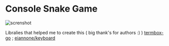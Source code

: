 # Console Snake Game
![screnshot](https://s10.gifyu.com/images/So4SN.gif)

Libralies that helped me to create this ( big thank's for authors :) ) 
[termbox-go](https://github.com/nsf/termbox-go) ; 
[eiannone/keyboard](github.com/eiannone/keyboard)
